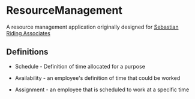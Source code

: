 # ResourceManagement

A resource management application originally designed for [Sebastian Riding Associates](http://sebastianriding.org/ "Sebastian Riding Associates")


## Definitions

  * Schedule - Definition of time allocated for a purpose

  * Availability - an employee's definition of time that could be worked

  * Assignment - an employee that is scheduled to work at a specific time

